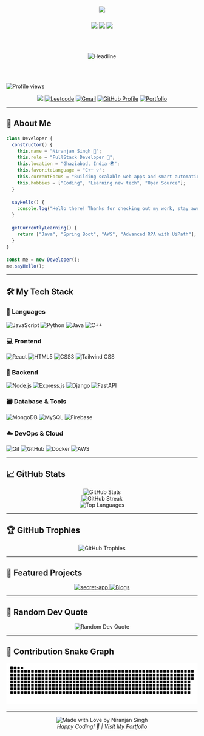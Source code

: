<h1 align="center" style="color:#faebee">
  <img height="40px" src="https://img.shields.io/badge/-Hello world!👋-faebee?&style=for-the-badge&logoWidth=50" />
</h1>
<div align="center">
  <img height="40px" src="https://img.shields.io/badge/-I'm-faebee?&style=for-the-badge&logoWidth=50" />
  <img height="40px" src="https://img.shields.io/badge/-Niranjan%20Singh-8A2BE2?&style=for-the-badge&logoWidth=50" />
  <img height="40px" src="https://img.shields.io/badge/-Full%20Stack%20Developer-faebee?&style=for-the-badge&logoWidth=50" />

  <br><br>

  <img src="https://readme-typing-svg.herokuapp.com/?color=8A2BE2&size=32&center=true&vCenter=true&width=600&height=50&pause=1000&lines=Hi+there+I'm+Niranjan+Singh+%F0%9F%91%8B;Full-stack+Developer;Problem+Solver+%26+Code+Enthusiast" alt="Headline" />

  <br><br>

  <p align="left">
    <img src="https://komarev.com/ghpvc/?username=niranjansingh0&label=Profile%20views&color=0e75b6&style=flat" alt="Profile views" />
  </p>

  <a href="https://www.linkedin.com/in/niranjan-singh-56541126b/"><img src="https://img.shields.io/badge/LinkedIn-0077B5?style=for-the-badge&logo=linkedin&logoColor=white" /></a>
  <a href="https://leetcode.com/u/niranjan00_/"><img src="https://img.shields.io/badge/Leetcode-FFA500?style=for-the-badge&logo=leetcode&logoColor=white" alt="Leetcode" /></a>
  <a href="mailto:ns916169@gmail.com"><img src="https://img.shields.io/badge/Gmail-D14836?style=for-the-badge&logo=gmail&logoColor=white" alt="Gmail" /></a>
  <a href="https://github.com/niranjansingh0/niranjansingh0"><img src="https://img.shields.io/badge/GitHub-181717?style=for-the-badge&logo=github&logoColor=white" alt="GitHub Profile" /></a>
  <a href="https://niranjansingh.vercel.app/" target="_blank">
    <img height="40px" src="https://img.shields.io/badge/Visit%20My%20Portfolio-8A2BE2?style=for-the-badge&logo=vercel&logoColor=white" alt="Portfolio" />
  </a>
</div>


---

## 🚀 About Me

```js
class Developer {
  constructor() {
    this.name = "Niranjan Singh 🚀";
    this.role = "FullStack Developer 🎨";
    this.location = "Ghaziabad, India 🌍";
    this.favoriteLanguage = "C++ 💡";
    this.currentFocus = "Building scalable web apps and smart automations 💻";
    this.hobbies = ["Coding", "Learning new tech", "Open Source"];
  }

  sayHello() {
    console.log("Hello there! Thanks for checking out my work, stay awesome! 😎");
  }

  getCurrentlyLearning() {
    return ["Java", "Spring Boot", "AWS", "Advanced RPA with UiPath"];
  }
}

const me = new Developer();
me.sayHello();
```

---

## 🛠️ My Tech Stack

### 🧠 Languages  
![JavaScript](https://img.shields.io/badge/JavaScript-F7DF1E?style=for-the-badge&logo=javascript&logoColor=black)
![Python](https://img.shields.io/badge/Python-14354C?style=for-the-badge&logo=python&logoColor=white)
![Java](https://img.shields.io/badge/Java-ED8B00?style=for-the-badge&logo=java&logoColor=white)
![C++](https://img.shields.io/badge/C++-00599C?style=for-the-badge&logo=c%2B%2B&logoColor=white)

### 💻 Frontend  
![React](https://img.shields.io/badge/React-%2320232a.svg?style=for-the-badge&logo=react&logoColor=%2361DAFB)
![HTML5](https://img.shields.io/badge/HTML5-E34F26?style=for-the-badge&logo=html5&logoColor=white)
![CSS3](https://img.shields.io/badge/CSS3-1572B6?style=for-the-badge&logo=css3&logoColor=white)
![Tailwind CSS](https://img.shields.io/badge/Tailwind_CSS-38B2AC?style=for-the-badge&logo=tailwind-css&logoColor=white)

### 🔧 Backend  
![Node.js](https://img.shields.io/badge/Node.js-43853D?style=for-the-badge&logo=node.js&logoColor=white)
![Express.js](https://img.shields.io/badge/Express.js-404D59?style=for-the-badge&logo=express&logoColor=white)
![Django](https://img.shields.io/badge/Django-092E20?style=for-the-badge&logo=django&logoColor=white)
![FastAPI](https://img.shields.io/badge/FastAPI-005571?style=for-the-badge&logo=fastapi&logoColor=white)

### 🗃️ Database & Tools  
![MongoDB](https://img.shields.io/badge/MongoDB-4EA94B?style=for-the-badge&logo=mongodb&logoColor=white)
![MySQL](https://img.shields.io/badge/MySQL-00000F?style=for-the-badge&logo=mysql&logoColor=white)
![Firebase](https://img.shields.io/badge/Firebase-ffca28?style=for-the-badge&logo=firebase&logoColor=black)

### ☁️ DevOps & Cloud  
![Git](https://img.shields.io/badge/Git-F05032?style=for-the-badge&logo=git&logoColor=white)
![GitHub](https://img.shields.io/badge/GitHub-100000?style=for-the-badge&logo=github&logoColor=white)
![Docker](https://img.shields.io/badge/Docker-2496ED?style=for-the-badge&logo=docker&logoColor=white)
![AWS](https://img.shields.io/badge/AWS-FF9900?style=for-the-badge&logo=amazon-aws&logoColor=white)

---

## 📈 GitHub Stats

<div align="center">
  <img src="https://github-readme-stats.vercel.app/api?username=niranjansingh0&show_icons=true&locale=en&theme=dracula&hide_border=true" alt="GitHub Stats" />
</div>

<div align="center">
  <img src="https://github-readme-streak-stats.herokuapp.com/?user=niranjansingh0&theme=dracula&hide_border=true" alt="GitHub Streak" />
</div>

<div align="center">
  <img src="https://github-readme-stats.vercel.app/api/top-langs/?username=niranjansingh0&layout=compact&theme=dracula&hide_border=true" alt="Top Languages" />
</div>

---

## 🏆 GitHub Trophies
<div align="center">
  <img src="https://github-profile-trophy.vercel.app/?username=niranjansingh0&theme=dracula&no-frame=true&no-bg=false&margin-w=4&row=1" alt="GitHub Trophies" />
</div>

---

## 💼 Featured Projects

<div align="center">
  <a href="https://github.com/niranjansingh0/secret-app">
    <img src="https://github-readme-stats.vercel.app/api/pin/?username=niranjansingh0&repo=secret-app&theme=dracula&hide_border=true" alt="secret-app" />
  </a>
  <a href="https://github.com/niranjansingh0/Blogs">
    <img src="https://github-readme-stats.vercel.app/api/pin/?username=niranjansingh0&repo=Blogs&theme=dracula&hide_border=true" alt="Blogs" />
  </a>
</div>


---

## 💭 Random Dev Quote

<div align="center">
  <img src="https://quotes-github-readme.vercel.app/api?type=horizontal&theme=dracula" alt="Random Dev Quote" />
</div>

---

## 🐍 Contribution Snake Graph

<div align="center">
  <img src="https://raw.githubusercontent.com/niranjansingh0/niranjansingh0/main/dist/github-contribution-grid-snake.svg" alt="Snake animation" />
</div>



---

<div align="center">
  <img src="https://img.shields.io/badge/Made%20with-❤️%20by%20Niranjan%20Singh-8A2BE2?style=for-the-badge&logoColor=white&labelColor=8A2BE2" alt="Made with Love by Niranjan Singh" />
  <br>
  <i>Happy Coding! 🚀 | <a href="https://niranjansingh.vercel.app/">Visit My Portfolio</a></i>
</div>


